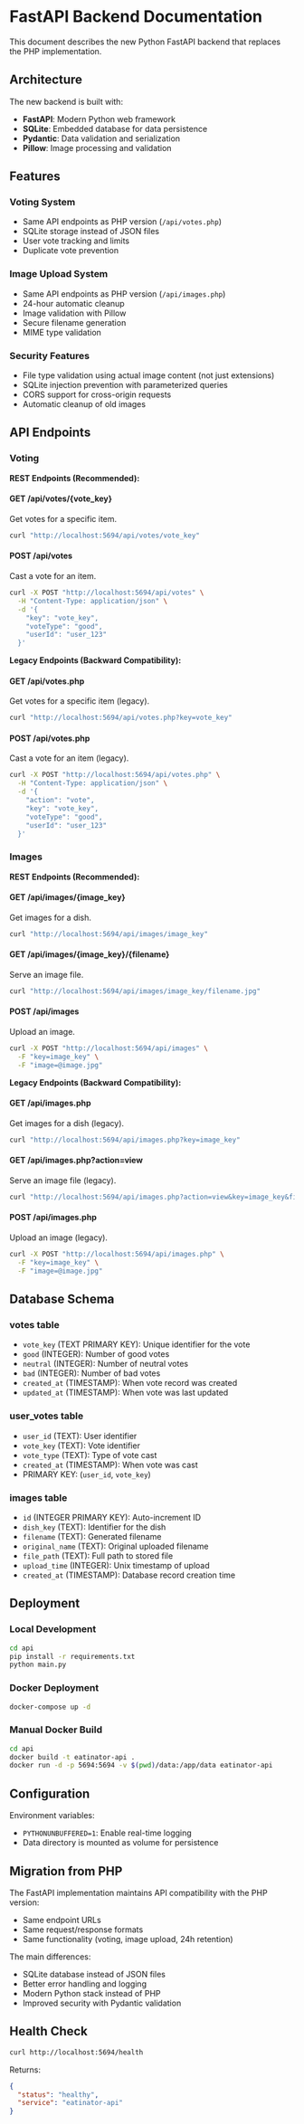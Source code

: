 # FastAPI Backend Documentation

This document describes the new Python FastAPI backend that replaces the PHP implementation.

## Architecture

The new backend is built with:
- **FastAPI**: Modern Python web framework
- **SQLite**: Embedded database for data persistence
- **Pydantic**: Data validation and serialization
- **Pillow**: Image processing and validation

## Features

### Voting System
- Same API endpoints as PHP version (`/api/votes.php`)
- SQLite storage instead of JSON files
- User vote tracking and limits
- Duplicate vote prevention

### Image Upload System
- Same API endpoints as PHP version (`/api/images.php`)
- 24-hour automatic cleanup
- Image validation with Pillow
- Secure filename generation
- MIME type validation

### Security Features
- File type validation using actual image content (not just extensions)
- SQLite injection prevention with parameterized queries
- CORS support for cross-origin requests
- Automatic cleanup of old images

## API Endpoints

### Voting

**REST Endpoints (Recommended):**

#### GET /api/votes/{vote_key}
Get votes for a specific item.
```bash
curl "http://localhost:5694/api/votes/vote_key"
```

#### POST /api/votes
Cast a vote for an item.
```bash
curl -X POST "http://localhost:5694/api/votes" \
  -H "Content-Type: application/json" \
  -d '{
    "key": "vote_key", 
    "voteType": "good",
    "userId": "user_123"
  }'
```

**Legacy Endpoints (Backward Compatibility):**

#### GET /api/votes.php
Get votes for a specific item (legacy).
```bash
curl "http://localhost:5694/api/votes.php?key=vote_key"
```

#### POST /api/votes.php
Cast a vote for an item (legacy).
```bash
curl -X POST "http://localhost:5694/api/votes.php" \
  -H "Content-Type: application/json" \
  -d '{
    "action": "vote",
    "key": "vote_key", 
    "voteType": "good",
    "userId": "user_123"
  }'
```

### Images

**REST Endpoints (Recommended):**

#### GET /api/images/{image_key}
Get images for a dish.
```bash
curl "http://localhost:5694/api/images/image_key"
```

#### GET /api/images/{image_key}/{filename}
Serve an image file.
```bash
curl "http://localhost:5694/api/images/image_key/filename.jpg"
```

#### POST /api/images
Upload an image.
```bash
curl -X POST "http://localhost:5694/api/images" \
  -F "key=image_key" \
  -F "image=@image.jpg"
```

**Legacy Endpoints (Backward Compatibility):**

#### GET /api/images.php
Get images for a dish (legacy).
```bash
curl "http://localhost:5694/api/images.php?key=image_key"
```

#### GET /api/images.php?action=view
Serve an image file (legacy).
```bash
curl "http://localhost:5694/api/images.php?action=view&key=image_key&file=filename.jpg"
```

#### POST /api/images.php
Upload an image (legacy).
```bash
curl -X POST "http://localhost:5694/api/images.php" \
  -F "key=image_key" \
  -F "image=@image.jpg"
```

## Database Schema

### votes table
- `vote_key` (TEXT PRIMARY KEY): Unique identifier for the vote
- `good` (INTEGER): Number of good votes
- `neutral` (INTEGER): Number of neutral votes  
- `bad` (INTEGER): Number of bad votes
- `created_at` (TIMESTAMP): When vote record was created
- `updated_at` (TIMESTAMP): When vote was last updated

### user_votes table
- `user_id` (TEXT): User identifier
- `vote_key` (TEXT): Vote identifier
- `vote_type` (TEXT): Type of vote cast
- `created_at` (TIMESTAMP): When vote was cast
- PRIMARY KEY: (`user_id`, `vote_key`)

### images table
- `id` (INTEGER PRIMARY KEY): Auto-increment ID
- `dish_key` (TEXT): Identifier for the dish
- `filename` (TEXT): Generated filename
- `original_name` (TEXT): Original uploaded filename
- `file_path` (TEXT): Full path to stored file
- `upload_time` (INTEGER): Unix timestamp of upload
- `created_at` (TIMESTAMP): Database record creation time

## Deployment

### Local Development
```bash
cd api
pip install -r requirements.txt
python main.py
```

### Docker Deployment
```bash
docker-compose up -d
```

### Manual Docker Build
```bash
cd api
docker build -t eatinator-api .
docker run -d -p 5694:5694 -v $(pwd)/data:/app/data eatinator-api
```

## Configuration

Environment variables:
- `PYTHONUNBUFFERED=1`: Enable real-time logging
- Data directory is mounted as volume for persistence

## Migration from PHP

The FastAPI implementation maintains API compatibility with the PHP version:
- Same endpoint URLs
- Same request/response formats
- Same functionality (voting, image upload, 24h retention)

The main differences:
- SQLite database instead of JSON files
- Better error handling and logging
- Modern Python stack instead of PHP
- Improved security with Pydantic validation

## Health Check

```bash
curl http://localhost:5694/health
```

Returns:
```json
{
  "status": "healthy",
  "service": "eatinator-api"
}
```